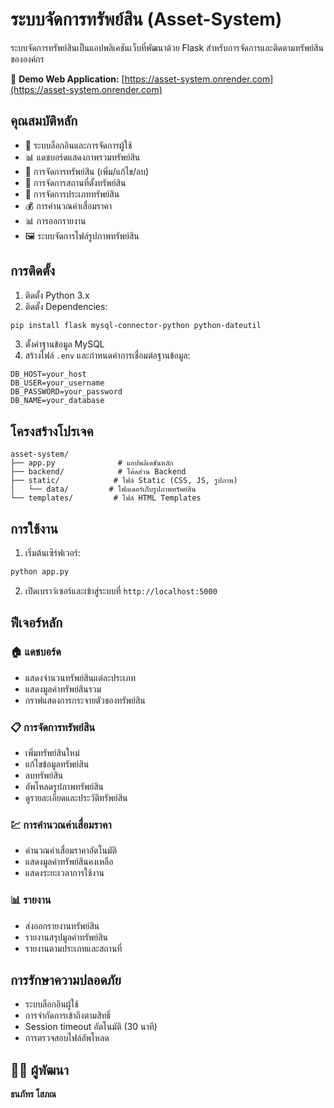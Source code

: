 # ระบบจัดการทรัพย์สิน (Asset-System)

ระบบจัดการทรัพย์สินเป็นแอปพลิเคชันเว็บที่พัฒนาด้วย Flask สำหรับการจัดการและติดตามทรัพย์สินขององค์กร

🔗 **Demo Web Application:** [https://asset-system.onrender.com](https://asset-system.onrender.com)

## คุณสมบัติหลัก

- 🔐 ระบบล็อกอินและการจัดการผู้ใช้
- 📊 แดชบอร์ดแสดงภาพรวมทรัพย์สิน
- 📝 การจัดการทรัพย์สิน (เพิ่ม/แก้ไข/ลบ)
- 📍 การจัดการสถานที่ตั้งทรัพย์สิน
- 📁 การจัดการประเภททรัพย์สิน
- 💰 การคำนวณค่าเสื่อมราคา
- 📊 การออกรายงาน
- 🖼️ ระบบจัดการไฟล์รูปภาพทรัพย์สิน

## การติดตั้ง

1. ติดตั้ง Python 3.x
2. ติดตั้ง Dependencies:
```bash
pip install flask mysql-connector-python python-dateutil
```

3. ตั้งค่าฐานข้อมูล MySQL
4. สร้างไฟล์ `.env` และกำหนดค่าการเชื่อมต่อฐานข้อมูล:
```
DB_HOST=your_host
DB_USER=your_username
DB_PASSWORD=your_password
DB_NAME=your_database
```

## โครงสร้างโปรเจค

```
asset-system/
├── app.py              # แอปพลิเคชันหลัก
├── backend/            # โค้ดส่วน Backend
├── static/            # ไฟล์ Static (CSS, JS, รูปภาพ)
│   └── data/         # โฟลเดอร์เก็บรูปภาพทรัพย์สิน
└── templates/         # ไฟล์ HTML Templates
```

## การใช้งาน

1. เริ่มต้นเซิร์ฟเวอร์:
```bash
python app.py
```

2. เปิดเบราว์เซอร์และเข้าสู่ระบบที่ `http://localhost:5000`

## ฟีเจอร์หลัก

### 🏠 แดชบอร์ด
- แสดงจำนวนทรัพย์สินแต่ละประเภท
- แสดงมูลค่าทรัพย์สินรวม
- กราฟแสดงการกระจายตัวของทรัพย์สิน

### 📋 การจัดการทรัพย์สิน
- เพิ่มทรัพย์สินใหม่
- แก้ไขข้อมูลทรัพย์สิน
- ลบทรัพย์สิน
- อัพโหลดรูปภาพทรัพย์สิน
- ดูรายละเอียดและประวัติทรัพย์สิน

### 💹 การคำนวณค่าเสื่อมราคา
- คำนวณค่าเสื่อมราคาอัตโนมัติ
- แสดงมูลค่าทรัพย์สินคงเหลือ
- แสดงระยะเวลาการใช้งาน

### 📊 รายงาน
- ส่งออกรายงานทรัพย์สิน
- รายงานสรุปมูลค่าทรัพย์สิน
- รายงานตามประเภทและสถานที่

## การรักษาความปลอดภัย

- ระบบล็อกอินผู้ใช้
- การจำกัดการเข้าถึงตามสิทธิ์
- Session timeout อัตโนมัติ (30 นาที)
- การตรวจสอบไฟล์อัพโหลด

## 👨‍💻 ผู้พัฒนา

**ธนภัทร โสภณ**